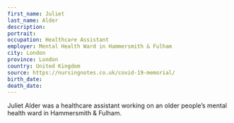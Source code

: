 ```yaml
---
first_name: Juliet
last_name: Alder
description: 
portrait: 
occupation: Healthcare Assistant
employer: Mental Health Ward in Hammersmith & Fulham
city: London
province: London
country: United Kingdom
source: https://nursingnotes.co.uk/covid-19-memorial/
birth_date: 
death_date: 
---
```


Juliet Alder was a healthcare assistant working on an older people’s mental health ward in Hammersmith & Fulham.